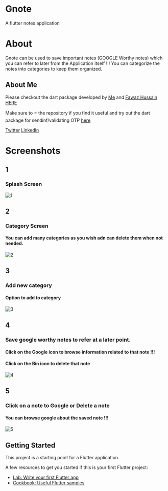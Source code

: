 # Gnote

A flutter notes application

# About 

Gnote can be used to save important notes (GOOGLE Worthy notes) which you can refer to later from the Application itself !!!
You can categorize the notes into categories to keep them organized. 

## About Me

Please checkout the dart package developed by [Me](https://github.com/JerinFrancisA) and [Fawaz Hussain](https://github.com/fawazhussain) [HERE](https://pub.dev/packages/flutter_otp) 

Make sure to :star: the repository if you find it useful and try out the dart package for sendinf/validating OTP [here](https://pub.dev/packages/flutter_otp) 

[Twitter](https://twitter.com/jerinfrancis4)
[LinkedIn](www.linkedin.com/in/jerinfrancis77)

# Screenshots

## 1
### Splash Screen
![1](https://user-images.githubusercontent.com/43045825/64634732-975a6500-d41b-11e9-8945-2a46af883fc0.jpeg)
## 2
### Category Screen
#### You can add many categories as you wish adn can delete them when not needed.
![2](https://user-images.githubusercontent.com/43045825/64634733-975a6500-d41b-11e9-82f7-1207d30d1376.jpeg)
## 3
### Add new category
#### Option to add to category
![3](https://user-images.githubusercontent.com/43045825/64634734-97f2fb80-d41b-11e9-9223-6fc46224f394.jpeg)
## 4
### Save google worthy notes to refer at a later point.
#### Click on the Google icon to browse information related to that note !!!
#### Click on the Bin icon to delete that note 
![4](https://user-images.githubusercontent.com/43045825/64634735-97f2fb80-d41b-11e9-81eb-b8f4e281265a.jpeg)
## 5
### Click on a note to Google or Delete a note
#### You can browse google about the saved note !!!
![5](https://user-images.githubusercontent.com/43045825/64634736-97f2fb80-d41b-11e9-9bd1-7ff97e4577df.jpeg)


## Getting Started

This project is a starting point for a Flutter application.

A few resources to get you started if this is your first Flutter project:

- [Lab: Write your first Flutter app](https://flutter.dev/docs/get-started/codelab)
- [Cookbook: Useful Flutter samples](https://flutter.dev/docs/cookbook)

